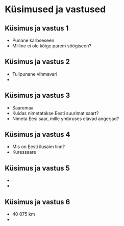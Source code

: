 # Küsimused ja vastused

## Küsimus ja vastus 1
- Punane kärbseseen
- Milline ei ole kõige parem söögiseen?
## Küsimus ja vastus 2
- Tulipunane vihmavari
-
## Küsimus ja vastus 3
- Saaremaa
- Kuidas nimetatakse Eesti suurimat saart?
- Nimeta Eesi saar, mille ymbruses elavad angerjad?

## Küsimus ja vastus 4
- Mis on Eesti ilusaim linn?
- Kuressaare
## Küsimus ja vastus 5
-
-
## Küsimus ja vastus 6
- 40 075 km
-
